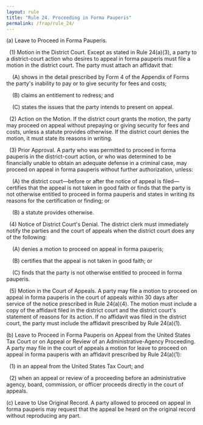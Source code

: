 ```yaml
---
layout: rule
title: "Rule 24. Proceeding in Forma Pauperis"
permalink: /frap/rule_24/
---
```


(a) Leave to Proceed in Forma Pauperis.


&nbsp;&nbsp;(1) Motion in the District Court. Except as stated in Rule 24(a)(3), a party to a district-court action who desires to appeal in forma pauperis must file a motion in the district court. The party must attach an affidavit that:


&nbsp;&nbsp;&nbsp;&nbsp;(A) shows in the detail prescribed by Form 4 of the Appendix of Forms the party's inability to pay or to give security for fees and costs;


&nbsp;&nbsp;&nbsp;&nbsp;(B) claims an entitlement to redress; and


&nbsp;&nbsp;&nbsp;&nbsp;(C) states the issues that the party intends to present on appeal.


&nbsp;&nbsp;(2) Action on the Motion. If the district court grants the motion, the party may proceed on appeal without prepaying or giving security for fees and costs, unless a statute provides otherwise. If the district court denies the motion, it must state its reasons in writing.


&nbsp;&nbsp;(3) Prior Approval. A party who was permitted to proceed in forma pauperis in the district-court action, or who was determined to be financially unable to obtain an adequate defense in a criminal case, may proceed on appeal in forma pauperis without further authorization, unless:


&nbsp;&nbsp;&nbsp;&nbsp;(A) the district court—before or after the notice of appeal is filed—certifies that the appeal is not taken in good faith or finds that the party is not otherwise entitled to proceed in forma pauperis and states in writing its reasons for the certification or finding; or


&nbsp;&nbsp;&nbsp;&nbsp;(B) a statute provides otherwise.


&nbsp;&nbsp;(4) Notice of District Court's Denial. The district clerk must immediately notify the parties and the court of appeals when the district court does any of the following:


&nbsp;&nbsp;&nbsp;&nbsp;(A) denies a motion to proceed on appeal in forma pauperis;


&nbsp;&nbsp;&nbsp;&nbsp;(B) certifies that the appeal is not taken in good faith; or


&nbsp;&nbsp;&nbsp;&nbsp;(C) finds that the party is not otherwise entitled to proceed in forma pauperis.


&nbsp;&nbsp;(5) Motion in the Court of Appeals. A party may file a motion to proceed on appeal in forma pauperis in the court of appeals within 30 days after service of the notice prescribed in Rule 24(a)(4). The motion must include a copy of the affidavit filed in the district court and the district court's statement of reasons for its action. If no affidavit was filed in the district court, the party must include the affidavit prescribed by Rule 24(a)(1).


(b) Leave to Proceed in Forma Pauperis on Appeal from the United States Tax Court or on Appeal or Review of an Administrative-Agency Proceeding. A party may file in the court of appeals a motion for leave to proceed on appeal in forma pauperis with an affidavit prescribed by Rule 24(a)(1):


&nbsp;&nbsp;(1) in an appeal from the United States Tax Court; and


&nbsp;&nbsp;(2) when an appeal or review of a proceeding before an administrative agency, board, commission, or officer proceeds directly in the court of appeals.


(c) Leave to Use Original Record. A party allowed to proceed on appeal in forma pauperis may request that the appeal be heard on the original record without reproducing any part.